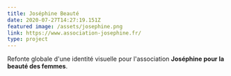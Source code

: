 ```yaml
---
title: Joséphine Beauté
date: 2020-07-27T14:27:19.151Z
featured image: /assets/josephine.png
link: https://www.association-josephine.fr/
type: project
---
```

Refonte globale d'une identité visuelle pour l'association **Joséphine pour la beauté des femmes**. 